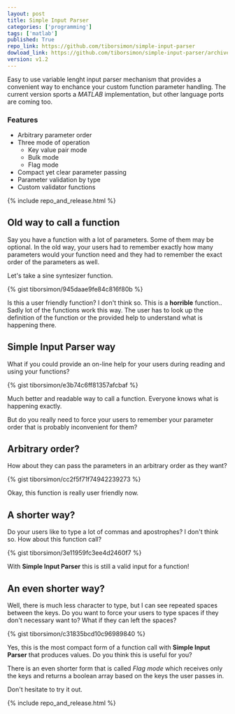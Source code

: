 ```yaml
---
layout: post
title: Simple Input Parser
categories: ['programming']
tags: ['matlab']
published: True
repo_link: https://github.com/tiborsimon/simple-input-parser
dowload_link: https://github.com/tiborsimon/simple-input-parser/archive/v1.2.zip
version: v1.2
---
```


Easy to use variable lenght input parser mechanism that provides a convenient way to enchance your custom function parameter handling. The current version sports a _MATLAB_ implementation, but other language ports are coming too.

### Features

- Arbitrary parameter order
- Three mode of operation
   - Key value pair mode
   - Bulk mode
   - Flag mode
- Compact yet clear parameter passing
- Parameter validation by type
- Custom validator functions

{% include repo_and_release.html %}

## Old way to call a function

Say you have a function with a lot of parameters. Some of them may be optional. In the old way, your users had to remember exactly how many parameters would your function need and they had to remember the exact order of the parameters as well.

Let's take a sine syntesizer function.

{% gist tiborsimon/945daae9fe84c816f80b %}

Is this a user friendly function? I don't think so. This is a __horrible__ function.. Sadly lot of the functions work this way. The user has to look up the definition of the function or the provided help to understand what is happening there.

## Simple Input Parser way

What if you could provide an on-line help for your users during reading and using your functions?

{% gist tiborsimon/e3b74c6ff81357afcbaf %}

Much better and readable way to call a function. Everyone knows what is happening exactly. 

But do you really need to force your users to remember your parameter order that is probably inconvenient for them? 

## Arbitrary order?

How about they can pass the parameters in an arbitrary order as they want?


{% gist tiborsimon/cc2f5f71f74942239273 %}

Okay, this function is really user friendly now. 

## A shorter way?

Do your users like to type a lot of commas and apostrophes? I don't think so. How about this function call?

{% gist tiborsimon/3e11959fc3ee4d2460f7 %}

With __Simple Input Parser__ this is still a valid input for a function! 

## An even shorter way?

Well, there is much less character to type, but I can see repeated spaces between the keys. Do you want to force your users to type spaces if they don't necessary want to? What if they can left the spaces?

{% gist tiborsimon/c31835bcd10c96989840 %}

Yes, this is the most compact form of a function call with __Simple Input Parser__ that produces values. Do you think this is useful for you?

There is an even shorter form that is called _Flag mode_ which receives only the keys and returns a boolean array based on the keys the user passes in.

Don't hesitate to try it out.

{% include repo_and_release.html %}


